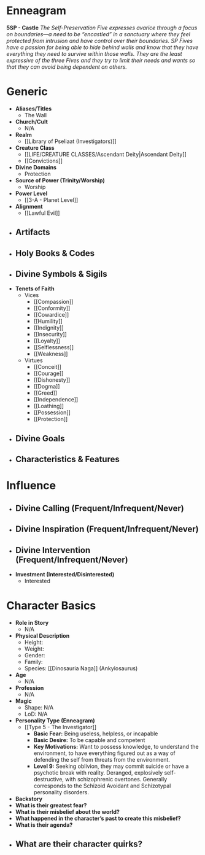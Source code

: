 # Enneagram

**5SP - Castle**
*The Self-Preservation Five expresses avarice through a focus on boundaries—a need to be “encastled” in a sanctuary where they feel protected from intrusion and have control over their boundaries. SP Fives have a passion for being able to hide behind walls and know that they have everything they need to survive within those walls. They are the least expressive of the three Fives and they try to limit their needs and wants so that they can avoid being dependent on others.*
# Generic
- **Aliases/Titles**
	- The Wall
- **Church/Cult**
	- N/A
- **Realm**
	- [[Library of Pseliaat (Investigators)]]
- **Creature Class**
	- [[LIFE/CREATURE CLASSES/Ascendant Deity|Ascendant Deity]]
	- [[Convictions]]
- **Divine Domains**
	- Protection
- **Source of Power (Trinity/Worship)**
	- Worship
- **Power Level**
	- [[3-A - Planet Level]]
- **Alignment**
	- [[Lawful Evil]]
- **Artifacts**
	- 
- **Holy Books & Codes**
	- 
- **Divine Symbols & Sigils**
	- 
- **Tenets of Faith**
	- Vices
		- [[Compassion]]
		- [[Conformity]]
		- [[Cowardice]]
		- [[Humility]]
		- [[Indignity]]
		- [[Insecurity]]
		- [[Loyalty]]
		- [[Selflessness]]
		- [[Weakness]]
	- Virtues
		- [[Conceit]]
		- [[Courage]]
		- [[Dishonesty]]
		- [[Dogma]]
		- [[Greed]]
		- [[Independence]]
		- [[Loathing]]
		- [[Possession]]
		- [[Protection]]
- **Divine Goals**
	- 
- **Characteristics & Features**
	- 
# Influence
- **Divine Calling (Frequent/Infrequent/Never)**
	- 
- **Divine Inspiration (Frequent/Infrequent/Never)**
	- 
- **Divine Intervention (Frequent/Infrequent/Never)**
	- 
- **Investment (Interested/Disinterested)**
	- Interested

# Character Basics
- **Role in Story**
	- N/A
- **Physical Description**
	- Height:
	- Weight:
	- Gender:
	- Family:
	- Species: [[Dinosauria Naga]] (Ankylosaurus)
- **Age**
	- N/A
- **Profession**
	- N/A
- **Magic**
	- Shape: N/A
	- LoD: N/A
- **Personality Type (Enneagram)**
	- [[Type 5 - The Investigator]]
		- **Basic Fear:** Being useless, helpless, or incapable
		- **Basic Desire:** To be capable and competent
		- **Key Motivations:** Want to possess knowledge, to understand the environment, to have everything figured out as a way of defending the self from threats from the environment.
		- **Level 9:** Seeking oblivion, they may commit suicide or have a psychotic break with reality. Deranged, explosively self-destructive, with schizophrenic overtones. Generally corresponds to the Schizoid Avoidant and Schizotypal personality disorders.
- **Backstory**
- **What is their greatest fear?**
- **What is their misbelief about the world?**
- **What happened in the character’s past to create this misbelief?**
- **What is their agenda?**
- **What are their character quirks?**
	- 